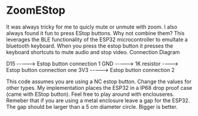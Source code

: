 # ZoomEStop
It was always tricky for me to quicly mute or unmute with zoom. I also always found it fun to press EStop buttons. Why not combine them? This leverages the BLE functionality of the ESP32 microcontroller to emultate a bluetooth keyboard. When you press the estop button it presses the keyboard shortcuts to mute audio and stop video. 
Connection Diagram

D15 -----> Estop button connection 1
GND -----> 1K resistor ----> Estop button connection one
3V3 -----> Estop button connection 2

This code assumes you are using a NC estop button. Change the values for other types. 
My implementation places the ESP32 in a IP68 drop proof case (came with EStop button). Feel free to play around with enclouseres. Remeber that if you are using a metal enclosure leave a gap for the ESP32. The gap should be larger than a 5 cm diameter circle. Bigger is better. 
